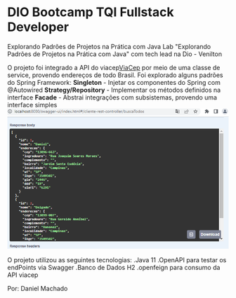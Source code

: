 <h1>DIO Bootcamp TQI Fullstack Developer</h1>

Explorando Padrões de Projetos na Prática com Java
Lab "Explorando Padrões de Projetos na Prática com Java" com tech lead na Dio - Venilton  

O projeto foi integrado a API do viacep<a href="http://viacep.com.br/">ViaCep</a> por meio de uma classe de service, 
provendo endereços de todo Brasil.
Foi explorado alguns padrões do Spring Framework:
<b>Singleton</b> - Injetar os componentes do Spring com @Autowired
<b>Strategy/Repository</b> - Implementar os métodos definidos na interface
<b>Facade</b> -  Abstrai integrações com subsistemas, provendo uma interface simples
<img src="/img/api.png" alt="api"/>

O projeto utilizou as seguintes tecnologias:
.Java 11
.OpenAPI para testar os endPoints via Swagger
.Banco de Dados H2
.openfeign para consumo da API viacep

Por: Daniel Machado
